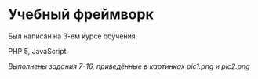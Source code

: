 Учебный фреймворк
=================

Был написан на 3-ем курсе обучения.

PHP 5, JavaScript

*Выполнены задания 7-16, приведённые в картинках pic1.png и pic2.png*




